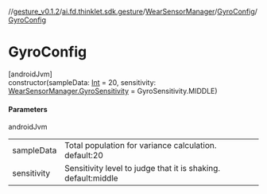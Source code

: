 //[gesture_v0.1.2](../../../../index.md)/[ai.fd.thinklet.sdk.gesture](../../index.md)/[WearSensorManager](../index.md)/[GyroConfig](index.md)/[GyroConfig](-gyro-config.md)

# GyroConfig

[androidJvm]\
constructor(sampleData: [Int](https://kotlinlang.org/api/latest/jvm/stdlib/kotlin/-int/index.html) = 20, sensitivity: [WearSensorManager.GyroSensitivity](../-gyro-sensitivity/index.md) = GyroSensitivity.MIDDLE)

#### Parameters

androidJvm

| | |
|---|---|
| sampleData | Total population for variance calculation. default:20 |
| sensitivity | Sensitivity level to judge that it is shaking. default:middle |
